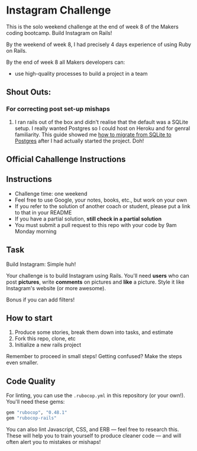 Instagram Challenge
===================
This is the solo weekend challenge at the end of week 8 of the Makers coding bootcamp. 
Build Instagram on Rails!

By the weekend of week 8, I had precisely 4 days experience of using Ruby on Rails.

By the end of week 8 all Makers developers can:
- use high-quality processes to build a project in a team

Shout Outs:
------
### For correcting post set-up mishaps
1. I ran rails out of the box and didn't realise that the default was a SQLite setup. I really wanted Postgres so I could host on Heroku and for genral familiarity. This guide showed me [how to migrate from SQLite to Postgres](https://www.daveferrara1.com/ruby-in-rails-switch-from-sqlite3-to-postgres/) after I had actually started the project. Doh!

Official Cahallenge Instructions
------

## Instructions

* Challenge time: one weekend
* Feel free to use Google, your notes, books, etc., but work on your own
* If you refer to the solution of another coach or student, please put a link to that in your README
* If you have a partial solution, **still check in a partial solution**
* You must submit a pull request to this repo with your code by 9am Monday morning

## Task

Build Instagram: Simple huh!

Your challenge is to build Instagram using Rails. You'll need **users** who can post **pictures**, write **comments** on pictures and **like** a picture. Style it like Instagram's website (or more awesome).

Bonus if you can add filters!

## How to start

1. Produce some stories, break them down into tasks, and estimate
2. Fork this repo, clone, etc
3. Initialize a new rails project

Remember to proceed in small steps! Getting confused? Make the steps even smaller.

## Code Quality

For linting, you can use the `.rubocop.yml` in this repository (or your own!).
You'll need these gems:

```ruby
gem "rubocop", "0.48.1"
gem "rubocop-rails"
```

You can also lint Javascript, CSS, and ERB — feel free to research this. These
will help you to train yourself to produce cleaner code — and will often alert
you to mistakes or mishaps!

